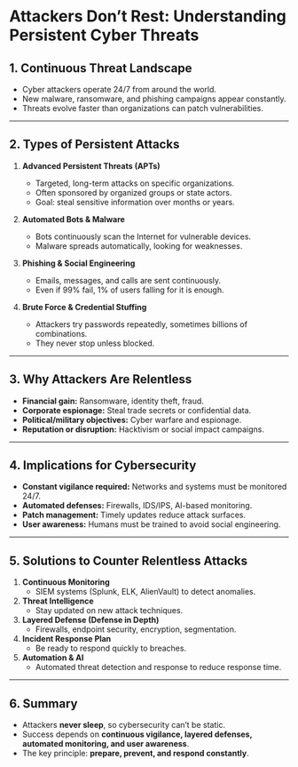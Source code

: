 # Attackers Don’t Rest: Understanding Persistent Cyber Threats

## 1. **Continuous Threat Landscape**
- Cyber attackers operate 24/7 from around the world.
- New malware, ransomware, and phishing campaigns appear constantly.
- Threats evolve faster than organizations can patch vulnerabilities.

---

## 2. **Types of Persistent Attacks**
1. **Advanced Persistent Threats (APTs)**
   - Targeted, long-term attacks on specific organizations.
   - Often sponsored by organized groups or state actors.
   - Goal: steal sensitive information over months or years.

2. **Automated Bots & Malware**
   - Bots continuously scan the Internet for vulnerable devices.
   - Malware spreads automatically, looking for weaknesses.

3. **Phishing & Social Engineering**
   - Emails, messages, and calls are sent continuously.
   - Even if 99% fail, 1% of users falling for it is enough.

4. **Brute Force & Credential Stuffing**
   - Attackers try passwords repeatedly, sometimes billions of combinations.
   - They never stop unless blocked.

---

## 3. **Why Attackers Are Relentless**
- **Financial gain:** Ransomware, identity theft, fraud.
- **Corporate espionage:** Steal trade secrets or confidential data.
- **Political/military objectives:** Cyber warfare and espionage.
- **Reputation or disruption:** Hacktivism or social impact campaigns.

---

## 4. **Implications for Cybersecurity**
- **Constant vigilance required:** Networks and systems must be monitored 24/7.
- **Automated defenses:** Firewalls, IDS/IPS, AI-based monitoring.
- **Patch management:** Timely updates reduce attack surfaces.
- **User awareness:** Humans must be trained to avoid social engineering.

---

## 5. **Solutions to Counter Relentless Attacks**
1. **Continuous Monitoring**
   - SIEM systems (Splunk, ELK, AlienVault) to detect anomalies.
2. **Threat Intelligence**
   - Stay updated on new attack techniques.
3. **Layered Defense (Defense in Depth)**
   - Firewalls, endpoint security, encryption, segmentation.
4. **Incident Response Plan**
   - Be ready to respond quickly to breaches.
5. **Automation & AI**
   - Automated threat detection and response to reduce response time.

---

## 6. **Summary**
- Attackers **never sleep**, so cybersecurity can’t be static.
- Success depends on **continuous vigilance, layered defenses, automated monitoring, and user awareness**.
- The key principle: **prepare, prevent, and respond constantly**.
